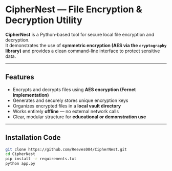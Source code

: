 #  CipherNest — File Encryption & Decryption Utility

**CipherNest** is a Python-based tool for secure local file encryption and decryption.  
It demonstrates the use of **symmetric encryption (AES via the `cryptography` library)** and provides a clean command-line interface to protect sensitive data.

---

##  Features
-  Encrypts and decrypts files using **AES encryption (Fernet implementation)**  
-  Generates and securely stores unique encryption keys  
-  Organizes encrypted files in a **local vault directory**  
-  Works entirely **offline** — no external network calls  
-  Clear, modular structure for **educational or demonstration use**

---

##  Installation Code


```bash
git clone https://github.com/Reeves004/CipherNest.git
cd CipherNest
pip install -r requirements.txt
python app.py
